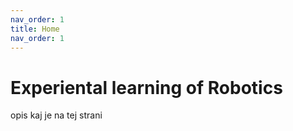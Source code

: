 ```yaml
---
nav_order: 1
title: Home
nav_order: 1
---
```


# Experiental learning of Robotics

opis kaj je na tej strani

